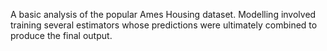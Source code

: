A basic analysis of the popular Ames Housing dataset. Modelling involved training several estimators whose predictions were ultimately combined to produce the final output. 